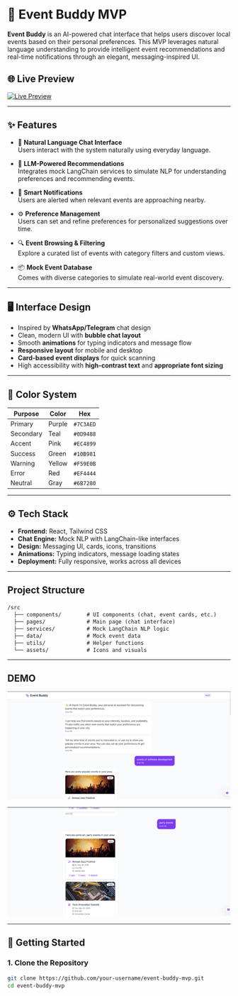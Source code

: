 # 🎉 Event Buddy MVP

**Event Buddy** is an AI-powered chat interface that helps users discover local events based on their personal preferences. This MVP leverages natural language understanding to provide intelligent event recommendations and real-time notifications through an elegant, messaging-inspired UI.


## 🌐 Live Preview
[![Live Preview](https://img.shields.io/badge/Live-Preview-brightgreen?style=for-the-badge&logo=django)]( https://piyush972004.github.io/Portfolio-Responsive-Design/)

---

## ✨ Features

- 💬 **Natural Language Chat Interface**  
  Users interact with the system naturally using everyday language.

- 🧠 **LLM-Powered Recommendations**  
  Integrates mock LangChain services to simulate NLP for understanding preferences and recommending events.

- 🔔 **Smart Notifications**  
  Users are alerted when relevant events are approaching nearby.

- ⚙️ **Preference Management**  
  Users can set and refine preferences for personalized suggestions over time.

- 🔍 **Event Browsing & Filtering**  
  Explore a curated list of events with category filters and custom views.

- 📦 **Mock Event Database**  
  Comes with diverse categories to simulate real-world event discovery.

---

## 🖥️ Interface Design

- Inspired by **WhatsApp/Telegram** chat design
- Clean, modern UI with **bubble chat layout**
- Smooth **animations** for typing indicators and message flow
- **Responsive layout** for mobile and desktop
- **Card-based event displays** for quick scanning
- High accessibility with **high-contrast text** and **appropriate font sizing**

---

## 🎨 Color System

| Purpose       | Color     | Hex       |
|---------------|-----------|-----------|
| Primary       | Purple    | `#7C3AED` |
| Secondary     | Teal      | `#0D9488` |
| Accent        | Pink      | `#EC4899` |
| Success       | Green     | `#10B981` |
| Warning       | Yellow    | `#F59E0B` |
| Error         | Red       | `#EF4444` |
| Neutral       | Gray      | `#6B7280` |

---

## ⚙️ Tech Stack

- **Frontend:** React, Tailwind CSS
- **Chat Engine:** Mock NLP with LangChain-like interfaces
- **Design:** Messaging UI, cards, icons, transitions
- **Animations:** Typing indicators, message loading states
- **Deployment:** Fully responsive, works across all devices

---

## Project Structure
```
/src
  ├── components/        # UI components (chat, event cards, etc.)
  ├── pages/             # Main page (chat interface)
  ├── services/          # Mock LangChain NLP logic
  ├── data/              # Mock event data
  ├── utils/             # Helper functions
  └── assets/            # Icons and visuals

```
---
## DEMO

![Homepage Screenshot](https://github.com/Piyush972004/Event-Buddy-MVP---LLM-Event-Recommendation-Chat/blob/962c5dae66bb42bac88de4f8648463f8c69ae824/public/Screenshot%202025-05-13%20205945.png)

![Homepage Screenshot](https://github.com/Piyush972004/Event-Buddy-MVP---LLM-Event-Recommendation-Chat/blob/962c5dae66bb42bac88de4f8648463f8c69ae824/public/Screenshot%202025-05-13%20205956.png)

---

## 🚀 Getting Started

### 1. Clone the Repository

```bash
git clone https://github.com/your-username/event-buddy-mvp.git
cd event-buddy-mvp
